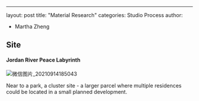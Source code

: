 ---
layout: post
title: "Material Research"
categories: Studio Process
author:
- Martha Zheng


## Site
#### Jordan River Peace Labyrinth

![微信图片_20210914185043](https://user-images.githubusercontent.com/90550813/133244834-a0db1aee-b321-4a03-b8ba-24ef7358e039.png)

Near to a park, a cluster site - a larger parcel where multiple residences could be located in a small planned 
development. 
